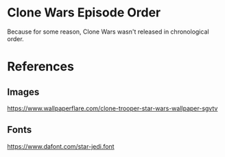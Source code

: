 # Clone Wars Episode Order

Because for some reason, Clone Wars wasn't released in chronological order. 


# References

## Images

https://www.wallpaperflare.com/clone-trooper-star-wars-wallpaper-sgvtv

## Fonts

https://www.dafont.com/star-jedi.font